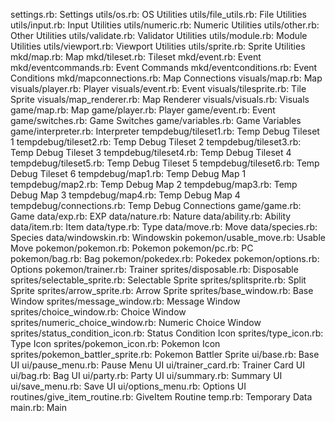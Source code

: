 settings.rb: Settings
utils/os.rb: OS Utilities
utils/file_utils.rb: File Utilities
utils/input.rb: Input Utilities
utils/numeric.rb: Numeric Utilities
utils/other.rb: Other Utilities
utils/validate.rb: Validator Utilities
utils/module.rb: Module Utilities
utils/viewport.rb: Viewport Utilities
utils/sprite.rb: Sprite Utilities
mkd/map.rb: Map
mkd/tileset.rb: Tileset
mkd/event.rb: Event
mkd/eventcommands.rb: Event Commands
mkd/eventconditions.rb: Event Conditions
mkd/mapconnections.rb: Map Connections
visuals/map.rb: Map
visuals/player.rb: Player
visuals/event.rb: Event
visuals/tilesprite.rb: Tile Sprite
visuals/map_renderer.rb: Map Renderer
visuals/visuals.rb: Visuals
game/map.rb: Map
game/player.rb: Player
game/event.rb: Event
game/switches.rb: Game Switches
game/variables.rb: Game Variables
game/interpreter.rb: Interpreter
tempdebug/tileset1.rb: Temp Debug Tileset 1
tempdebug/tileset2.rb: Temp Debug Tileset 2
tempdebug/tileset3.rb: Temp Debug Tileset 3
tempdebug/tileset4.rb: Temp Debug Tileset 4
tempdebug/tileset5.rb: Temp Debug Tileset 5
tempdebug/tileset6.rb: Temp Debug Tileset 6
tempdebug/map1.rb: Temp Debug Map 1
tempdebug/map2.rb: Temp Debug Map 2
tempdebug/map3.rb: Temp Debug Map 3
tempdebug/map4.rb: Temp Debug Map 4
tempdebug/connections.rb: Temp Debug Connections
game/game.rb: Game
data/exp.rb: EXP
data/nature.rb: Nature
data/ability.rb: Ability
data/item.rb: Item
data/type.rb: Type
data/move.rb: Move
data/species.rb: Species
data/windowskin.rb: Windowskin
pokemon/usable_move.rb: Usable Move
pokemon/pokemon.rb: Pokemon
pokemon/pc.rb: PC
pokemon/bag.rb: Bag
pokemon/pokedex.rb: Pokedex
pokemon/options.rb: Options
pokemon/trainer.rb: Trainer
sprites/disposable.rb: Disposable
sprites/selectable_sprite.rb: Selectable Sprite
sprites/splitsprite.rb: Split Sprite
sprites/arrow_sprite.rb: Arrow Sprite
sprites/base_window.rb: Base Window
sprites/message_window.rb: Message Window
sprites/choice_window.rb: Choice Window
sprites/numeric_choice_window.rb: Numeric Choice Window
sprites/status_condition_icon.rb: Status Condition Icon
sprites/type_icon.rb: Type Icon
sprites/pokemon_icon.rb: Pokemon Icon
sprites/pokemon_battler_sprite.rb: Pokemon Battler Sprite
ui/base.rb: Base UI
ui/pause_menu.rb: Pause Menu UI
ui/trainer_card.rb: Trainer Card UI
ui/bag.rb: Bag UI
ui/party.rb: Party UI
ui/summary.rb: Summary UI
ui/save_menu.rb: Save UI
ui/options_menu.rb: Options UI
routines/give_item_routine.rb: GiveItem Routine
temp.rb: Temporary Data
main.rb: Main
